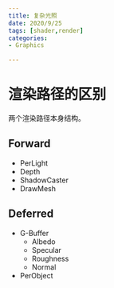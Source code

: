 ```yaml
---
title: 复杂光照
date: 2020/9/25
tags: [shader,render]
categories: 
- Graphics

---
```


# 渲染路径的区别

两个渲染路径本身结构。

## Forward
+ PerLight
+ Depth
+ ShadowCaster
+ DrawMesh

## Deferred

+ G-Buffer
    + Albedo
    + Specular
    + Roughness
    + Normal
+ PerObject